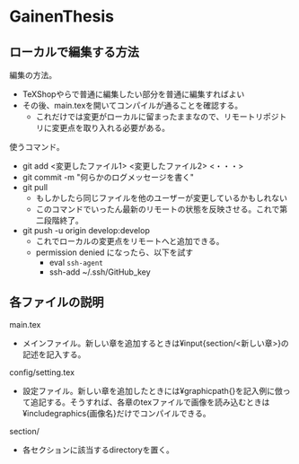 # GainenThesis

## ローカルで編集する方法
編集の方法。
- TeXShopやらで普通に編集したい部分を普通に編集すればよい
- その後、main.texを開いてコンパイルが通ることを確認する。
  - これだけでは変更がローカルに留まったままなので、リモートリポジトリに変更点を取り入れる必要がある。

使うコマンド。
- git add <変更したファイル1> <変更したファイル2> <・・・>
- git commit -m "何らかのログメッセージを書く"
- git pull
  - もしかしたら同じファイルを他のユーザーが変更しているかもしれない
  - このコマンドでいったん最新のリモートの状態を反映させる。これで第二段階終了。
- git push -u origin develop:develop
  - これでローカルの変更点をリモートへと追加できる。
  - permission denied になったら、以下を試す
    - eval ``ssh-agent``
    - ssh-add ~/.ssh/GitHub_key

## 各ファイルの説明
main.tex
- メインファイル。新しい章を追加するときは¥input{section/<新しい章>}の記述を記入する。

config/setting.tex
- 設定ファイル。新しい章を追加したときには¥graphicpath{}を記入例に倣って追記する。そうすれば、各章のtexファイルで画像を読み込むときは¥includegraphics{画像名}だけでコンパイルできる。

section/
- 各セクションに該当するdirectoryを置く。
